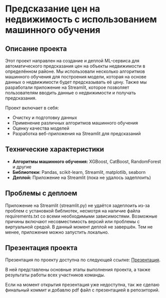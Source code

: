 # Предсказание цен на недвижимость с использованием машинного обучения

## Описание проекта

Этот проект направлен на создание и деплой ML-сервиса для автоматического предсказания цен на объекты недвижимости в определённом районе. Мы использовали несколько алгоритмов машинного обучения для построения модели, которая на основе данных о недвижимости будет предсказывать её цену. Также мы разработали приложение на Streamlit, которое позволяет пользователям вводить данные о недвижимости и получать предсказания.

Проект включает в себя:

- Очистку и подготовку данных
- Применение различных алгоритмов машинного обучения
- Оценку качества моделей
- Разработка веб-приложения на Streamlit для предсказаний

## Технические характеристики

- **Алгоритмы машинного обучения:** XGBoost, CatBoost, RandomForest и другие
- **Библиотеки:** Pandas, scikit-learn, Streamlit, matplotlib, seaborn
- **Деплой:** Приложение на Streamlit (пока не удалось задеплоить)


## Проблемы с деплоем

Приложение на Streamlit (streamlit.py) не удаётся задеплоить из-за проблем с установкой библиотек, несмотря на наличие файла requirements.txt со всеми необходимыми зависимостями. Возможные причины включают несовместимость версий или проблемы с виртуальной средой. В данный момент деплой не завершён. Тем не менее, приложение можно запустить локально.

## Презентация проекта

Презентация по проекту доступна по следующей ссылке: [Презентация](https://docs.google.com/presentation/d/1FH63BV4R_SxwdsDKXa3AXzqZFkkKt7RNwR5D1UNABYU/edit?usp=sharing).

В ней представлены основные этапы выполнения проекта, а также результаты работы всех участников команды.

Если на момент открытия презентация уже недоступна, так же сделаю финальный коммит и добавлю pdf файл с презентацией в репозиторий. 


